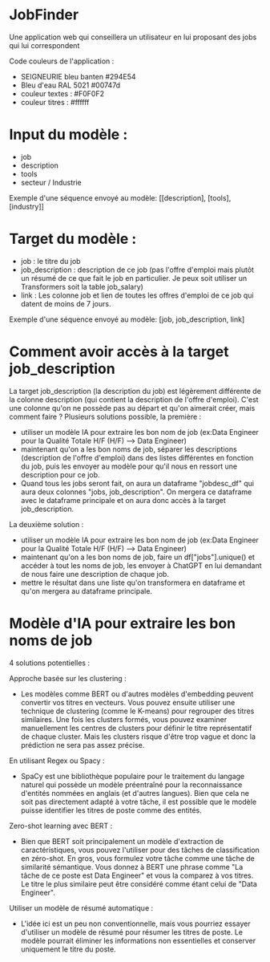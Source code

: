 # JobFinder
Une application web qui conseillera un utilisateur en lui proposant des jobs qui lui correspondent

Code couleurs de l'application : 
- SEIGNEURIE bleu banten #294E54
- Bleu d'eau RAL 5021 #00747d
- couleur textes : #F0F0F2
- couleur titres : #ffffff

# Input du modèle : 

- job
- description
- tools
- secteur / Industrie

Exemple d'une séquence envoyé au modèle: [[description], [tools], [industry]]

# Target du modèle : 

- job : le titre du job
- job_description : description de ce job (pas l'offre d'emploi mais plutôt un résumé de ce que fait le job en particulier. Je peux soit utiliser un Transformers soit la table job_salary)
- link : Les colonne job et lien de toutes les offres d'emploi de ce job qui datent de moins de 7 jours.

Exemple d'une séquence envoyé au modèle: [job, job_description, link]

# Comment avoir accès à la target job_description

La target job_description (la description du job) est légèrement différente de la colonne description (qui contient la description de l'offre d'emploi).
C'est une colonne qu'on ne possède pas au départ et qu'on aimerait créer, mais comment faire ?
Plusieurs solutions possible, la première :  

- utiliser un modèle IA pour extraire les bon nom de job (ex:Data Engineer pour la Qualité Totale H/F (H/F) --> Data Engineer)
- maintenant qu'on a les bon noms de job, séparer les descriptions (description de l'offre d'emploi) dans des listes différentes en fonction du job, puis les envoyer au modèle pour qu'il nous en ressort une description pour ce job.
- Quand tous les jobs seront fait, on aura un dataframe "jobdesc_df" qui aura deux colonnes "jobs, job_description". On mergera ce dataframe avec le dataframe principale et on aura donc accès à la target job_description.

La deuxième solution : 

- utiliser un modèle IA pour extraire les bon nom de job (ex:Data Engineer pour la Qualité Totale H/F (H/F) --> Data Engineer)
- maintenant qu'on a les bon noms de job, faire un df["jobs"].unique() et accéder à tout les noms de job, les envoyer à ChatGPT en lui demandant de nous faire une description de chaque job.
- mettre le résultat dans une liste qu'on transformera en dataframe et qu'on mergera au dataframe principale.

# Modèle d'IA pour extraire les bon noms de job

4 solutions potentielles : 

Approche basée sur les clustering :

- Les modèles comme BERT ou d'autres modèles d'embedding peuvent convertir vos titres en vecteurs. Vous pouvez ensuite utiliser une technique de clustering (comme le K-means) pour regrouper des titres similaires. Une fois les clusters formés, vous pouvez examiner manuellement les centres de clusters pour définir le titre représentatif de chaque cluster. Mais les clusters risque d'être trop vague et donc la prédiction ne sera pas assez précise.

En utilisant Regex ou Spacy :

- SpaCy est une bibliothèque populaire pour le traitement du langage naturel qui possède un modèle préentraîné pour la reconnaissance d'entités nommées en anglais (et d'autres langues). Bien que cela ne soit pas directement adapté à votre tâche, il est possible que le modèle puisse identifier les titres de poste comme des entités.

Zero-shot learning avec BERT :

- Bien que BERT soit principalement un modèle d'extraction de caractéristiques, vous pouvez l'utiliser pour des tâches de classification en zéro-shot. En gros, vous formulez votre tâche comme une tâche de similarité sémantique. Vous donnez à BERT une phrase comme "La tâche de ce poste est Data Engineer" et vous la comparez à vos titres. Le titre le plus similaire peut être considéré comme étant celui de "Data Engineer".

Utiliser un modèle de résumé automatique : 

- L'idée ici est un peu non conventionnelle, mais vous pourriez essayer d'utiliser un modèle de résumé pour résumer les titres de poste. Le modèle pourrait éliminer les informations non essentielles et conserver uniquement le titre du poste.